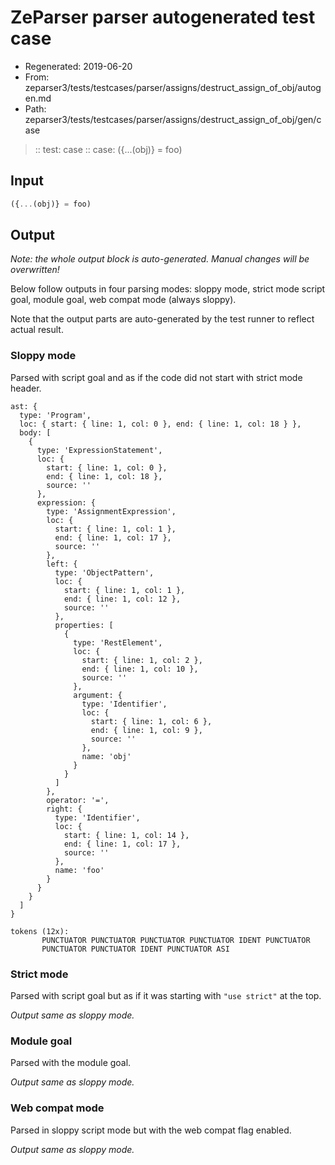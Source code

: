 # ZeParser parser autogenerated test case

- Regenerated: 2019-06-20
- From: zeparser3/tests/testcases/parser/assigns/destruct_assign_of_obj/autogen.md
- Path: zeparser3/tests/testcases/parser/assigns/destruct_assign_of_obj/gen/case

> :: test: case
> :: case: ({...(obj)} = foo)

## Input


`````js
({...(obj)} = foo)
`````

## Output

_Note: the whole output block is auto-generated. Manual changes will be overwritten!_

Below follow outputs in four parsing modes: sloppy mode, strict mode script goal, module goal, web compat mode (always sloppy).

Note that the output parts are auto-generated by the test runner to reflect actual result.

### Sloppy mode

Parsed with script goal and as if the code did not start with strict mode header.

`````
ast: {
  type: 'Program',
  loc: { start: { line: 1, col: 0 }, end: { line: 1, col: 18 } },
  body: [
    {
      type: 'ExpressionStatement',
      loc: {
        start: { line: 1, col: 0 },
        end: { line: 1, col: 18 },
        source: ''
      },
      expression: {
        type: 'AssignmentExpression',
        loc: {
          start: { line: 1, col: 1 },
          end: { line: 1, col: 17 },
          source: ''
        },
        left: {
          type: 'ObjectPattern',
          loc: {
            start: { line: 1, col: 1 },
            end: { line: 1, col: 12 },
            source: ''
          },
          properties: [
            {
              type: 'RestElement',
              loc: {
                start: { line: 1, col: 2 },
                end: { line: 1, col: 10 },
                source: ''
              },
              argument: {
                type: 'Identifier',
                loc: {
                  start: { line: 1, col: 6 },
                  end: { line: 1, col: 9 },
                  source: ''
                },
                name: 'obj'
              }
            }
          ]
        },
        operator: '=',
        right: {
          type: 'Identifier',
          loc: {
            start: { line: 1, col: 14 },
            end: { line: 1, col: 17 },
            source: ''
          },
          name: 'foo'
        }
      }
    }
  ]
}

tokens (12x):
       PUNCTUATOR PUNCTUATOR PUNCTUATOR PUNCTUATOR IDENT PUNCTUATOR
       PUNCTUATOR PUNCTUATOR IDENT PUNCTUATOR ASI
`````

### Strict mode

Parsed with script goal but as if it was starting with `"use strict"` at the top.

_Output same as sloppy mode._

### Module goal

Parsed with the module goal.

_Output same as sloppy mode._

### Web compat mode

Parsed in sloppy script mode but with the web compat flag enabled.

_Output same as sloppy mode._
